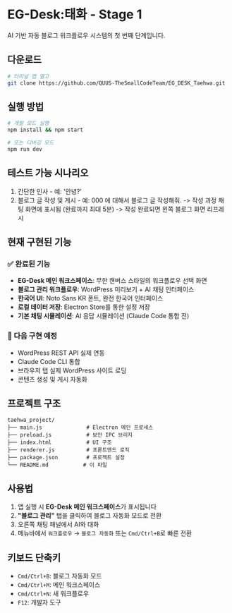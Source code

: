 # EG-Desk:태화 - Stage 1

AI 기반 자동 블로그 워크플로우 시스템의 첫 번째 단계입니다.

## 다운로드
```bash
# 터미널 앱 열고 
git clone https://github.com/QUUS-TheSmallCodeTeam/EG_DESK_Taehwa.git
```

## 실행 방법

```bash
# 개발 모드 실행
npm install && npm start

# 또는 디버깅 모드
npm run dev
```

## 테스트 가능 시나리오
1. 간단한 인사 - 예: '안녕?'
2. 블로그 글 작성 및 게시 - 예: 000 에 대해서 블로그 글 작성해줘.
   -> 작성 과정 채팅 화면에 표시됨 (완료까지 최대 5분)
   -> 작성 완료되면 왼쪽 블로그 화면 리프레시


## 현재 구현된 기능

### ✅ 완료된 기능
- **EG-Desk 메인 워크스페이스**: 무한 캔버스 스타일의 워크플로우 선택 화면
- **블로그 관리 워크플로우**: WordPress 미리보기 + AI 채팅 인터페이스
- **한국어 UI**: Noto Sans KR 폰트, 완전 한국어 인터페이스
- **로컬 데이터 저장**: Electron Store를 통한 설정 저장
- **기본 채팅 시뮬레이션**: AI 응답 시뮬레이션 (Claude Code 통합 전)

### 🚧 다음 구현 예정
- WordPress REST API 실제 연동
- Claude Code CLI 통합
- 브라우저 탭 실제 WordPress 사이트 로딩
- 콘텐츠 생성 및 게시 자동화

## 프로젝트 구조

```
taehwa_project/
├── main.js              # Electron 메인 프로세스
├── preload.js           # 보안 IPC 브리지
├── index.html           # UI 구조
├── renderer.js          # 프론트엔드 로직
├── package.json         # 프로젝트 설정
└── README.md           # 이 파일
```

## 사용법

1. 앱 실행 시 **EG-Desk 메인 워크스페이스**가 표시됩니다
2. **"블로그 관리"** 탭을 클릭하여 블로그 자동화 모드로 전환
3. 오른쪽 채팅 패널에서 AI와 대화
4. 메뉴바에서 `워크플로우` → `블로그 자동화` 또는 `Cmd/Ctrl+B`로 빠른 전환

## 키보드 단축키

- `Cmd/Ctrl+B`: 블로그 자동화 모드
- `Cmd/Ctrl+M`: 메인 워크스페이스
- `Cmd/Ctrl+N`: 새 워크플로우
- `F12`: 개발자 도구
